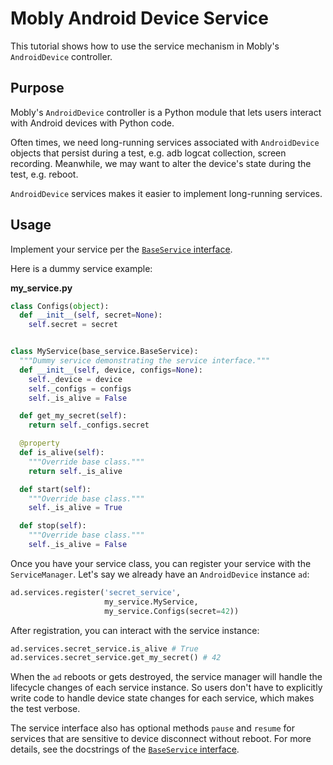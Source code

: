 # Mobly Android Device Service

This tutorial shows how to use the service mechanism in Mobly's `AndroidDevice`
controller.

## Purpose
Mobly's `AndroidDevice` controller is a Python module that lets users interact
with Android devices with Python code.

Often times, we need long-running services associated with `AndroidDevice`
objects that persist during a test, e.g. adb logcat collection, screen
recording. Meanwhile, we may want to alter the device's state during the
test, e.g. reboot.

`AndroidDevice` services makes it easier to implement long-running services.

## Usage

Implement your service per the
[`BaseService` interface](https://github.com/google/mobly/blob/master/mobly/controllers/android_device_lib/services/base_service.py).

Here is a dummy service example:

**my_service.py**

```python
class Configs(object):
  def __init__(self, secret=None):
    self.secret = secret


class MyService(base_service.BaseService):
  """Dummy service demonstrating the service interface."""
  def __init__(self, device, configs=None):
    self._device = device
    self._configs = configs
    self._is_alive = False

  def get_my_secret(self):
    return self._configs.secret

  @property
  def is_alive(self):
    """Override base class."""
    return self._is_alive

  def start(self):
    """Override base class."""
    self._is_alive = True

  def stop(self):
    """Override base class."""
    self._is_alive = False
```

Once you have your service class, you can register your service with the
`ServiceManager`. Let's say we already have an `AndroidDevice` instance `ad`:

```python
ad.services.register('secret_service',
                     my_service.MyService,
                     my_service.Configs(secret=42))
```

After registration, you can interact with the service instance:

```python
ad.services.secret_service.is_alive # True
ad.services.secret_service.get_my_secret() # 42
```

When the `ad` reboots or gets destroyed, the service manager will handle the
lifecycle changes of each service instance. So users don't have to explicitly
write code to handle device state changes for each service, which makes the
test verbose.

The service interface also has optional methods `pause` and `resume` for
services that are sensitive to device disconnect without reboot. For more
details, see the docstrings of the
[`BaseService` interface](https://github.com/google/mobly/blob/master/mobly/controllers/android_device_lib/services/base_service.py).
